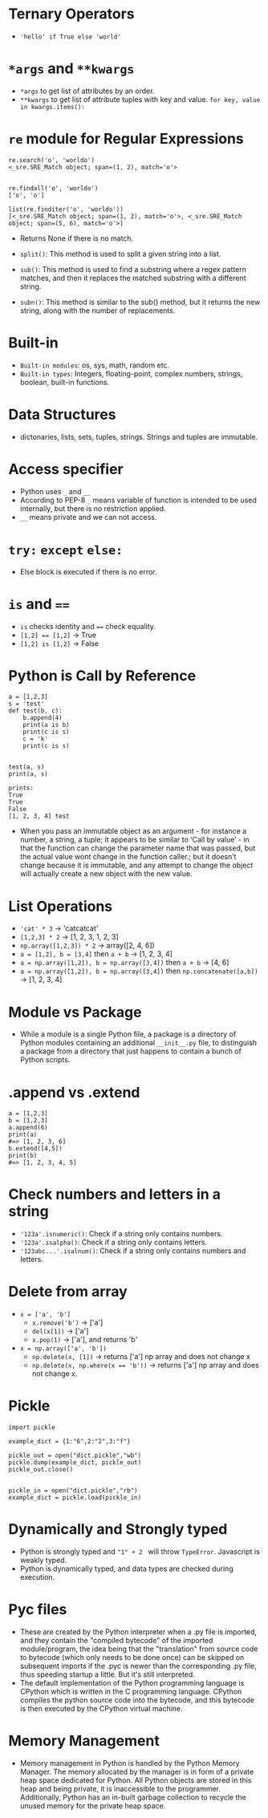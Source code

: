 # Ternary Operators

- `'hello' if True else 'world'`

# `*args` and `**kwargs`

- `*args` to get list of attributes by an order.
- `**kwargs` to get list of attribute tuples with key and value. `for key, value in kwargs.items(): `

# `re` module for Regular Expressions

```
re.search('o', 'worldo')
<_sre.SRE_Match object; span=(1, 2), match='o'>


re.findall('o', 'worldo')
['o', 'o']

list(re.finditer('o', 'worldo'))
[<_sre.SRE_Match object; span=(1, 2), match='o'>, <_sre.SRE_Match object; span=(5, 6), match='o'>]

```

- Returns None if there is no  match.

- `split()`: This method is used to split a given string into a list.
- `sub()`: This method is used to find a substring where a regex pattern matches, and then it replaces the matched substring with a different string.
- `subn()`: This method is similar to the sub() method, but it returns the new string, along with the number of replacements.

# Built-in

- `Built-in modules`: os, sys, math, random etc.
- `Built-in types`: Integers, floating-point, complex numbers, strings, boolean, built-in functions.

# Data Structures
- dictonaries, lists, sets, tuples, strings. Strings and tuples are immutable.

# Access specifier
- Python uses `_` and `__`
- According to PEP-8 `_` means variable of function is intended to be used internally, but there is no restriction applied.
- `__` means private and we can not access.

# `try:` `except` `else:`
- Else block is executed if there is no error.

# `is` and `==`

- `is` checks identity and `==` check equality.
- `[1,2] == [1,2]` -> True
- `[1,2] is [1,2]` -> False


# Python is Call by Reference

```
a = [1,2,3]
s = 'test'
def test(b, c):
    b.append(4)
    print(a is b)
    print(c is s)
    c = 'k'
    print(c is s)


test(a, s)
print(a, s)

prints:
True
True
False
[1, 2, 3, 4] test

```

- When you pass an immutable object as an argument - for instance a number, a string, a tuple; it appears to be similar to ‘Call by value’ - in that the function can change the parameter name that was passed, but the actual value wont change in the function caller.; but it doesn’t change because it is immutable, and any attempt to change the object will actually create a new object with the new value.

# List Operations

- `'cat' * 3` -> 'catcatcat'
- `[1,2,3] * 2` -> [1, 2, 3, 1, 2, 3]
- `np.array([1,2,3]) * 2` -> array([2, 4, 6])
- `a = [1,2], b = [3,4]` then `a + b` -> [1, 2, 3, 4]  
- `a = np.array([1,2]), b = np.array([3,4])` then `a + b` -> [4, 6]  
- `a = np.array([1,2]), b = np.array([3,4])` then `np.concatenate([a,b])` -> [1, 2, 3, 4]


# Module vs Package

- While a module is a single Python file, a package is a directory of Python modules containing an additional `__init__.py` file, to distinguish a package from a directory that just happens to contain a bunch of Python scripts.


# .append vs .extend

```
a = [1,2,3]
b = [1,2,3]
a.append(6)
print(a)
#=> [1, 2, 3, 6]
b.extend([4,5])
print(b)
#=> [1, 2, 3, 4, 5]

```

# Check numbers and letters in a string

- `'123a'.isnumeric()`: Check if a string only contains numbers.
- `'123a'.isalpha()`: Check if a string only contains letters.
- `'123abc...'.isalnum()`:  Check if a string only contains numbers and letters.


# Delete from array

- `x = ['a', 'b']`
  - `x.remove('b')` -> ['a']
  - `del(x[1])` -> ['a']
  - `x.pop(1)` -> ['a'], and returns 'b'
- `x = np.array(['a', 'b'])`
  - `np.delete(x, [1])` -> returns ['a'] np array and does not change x
  - `np.delete(x, np.where(x == 'b'))` -> returns ['a'] np array and does not change x.


# Pickle

```
import pickle

example_dict = {1:"6",2:"2",3:"f"}

pickle_out = open("dict.pickle","wb")
pickle.dump(example_dict, pickle_out)
pickle_out.close()


pickle_in = open("dict.pickle","rb")
example_dict = pickle.load(pickle_in)

```

# Dynamically and Strongly typed
- Python is strongly typed and `"1" + 2 ` will throw `TypeError`. Javascript is weakly typed.
- Python is dynamically typed, and data types are checked during execution.

# Pyc files
- These are created by the Python interpreter when a .py file is imported, and they contain the "compiled bytecode" of the imported module/program, the idea being that the "translation" from source code to bytecode (which only needs to be done once) can be skipped on subsequent imports if the .pyc is newer than the corresponding .py file, thus speeding startup a little. But it's still interpreted.
- The default implementation of the Python programming language is CPython which is written in the C programming language. CPython compiles the python source code into the bytecode, and this bytecode is then executed by the CPython virtual machine.

# Memory Management
- Memory management in Python is handled by the Python Memory Manager. The memory allocated by the manager is in form of a private heap space dedicated for Python. All Python objects are stored in this heap and being private, it is inaccessible to the programmer. Additionally, Python has an in-built garbage collection to recycle the unused memory for the private heap space.
